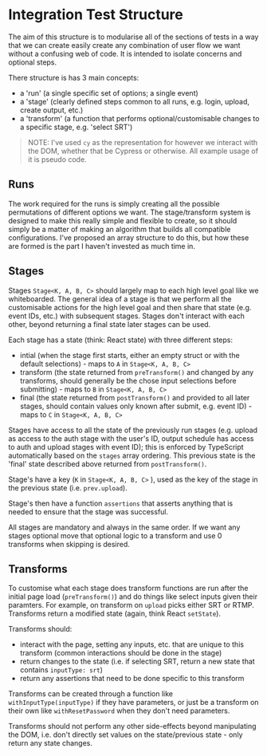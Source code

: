 # Integration Test Structure

The aim of this structure is to modularise all of the sections of tests in a way that we can create easily create any combination of user flow we want without a confusing web of code. It is intended to isolate concerns and optional steps.

There structure is has 3 main concepts:
- a 'run' (a single specific set of options; a single event)
- a 'stage' (clearly defined steps common to all runs, e.g. login, upload, create output, etc.)
- a 'transform' (a function that performs optional/customisable changes to a specific stage, e.g. 'select SRT')

> NOTE: I've used `cy` as the representation for however we interact with the DOM, whether that be Cypress or otherwise. All example usage of it is pseudo code.

## Runs
The work required for the runs is simply creating all the possible permutations of different options we want. The stage/transform system is designed to make this really simple and flexible to create, so it should simply be a matter of making an algorithm that builds all compatible configurations. I've proposed an array structure to do this, but how these are formed is the part I haven't invested as much time in.

## Stages
Stages `Stage<K, A, B, C>` should largely map to each high level goal like we whiteboarded. The general idea of a stage is that we perform all the customisable actions for the high level goal and then share that state (e.g. event IDs, etc.) with subsequent stages. Stages don't interact with each other, beyond returning a final state later stages can be used.

Each stage has a state (think: React state) with three different steps:
- intial (when the stage first starts, either an empty struct or with the default selections) - maps to `A` in `Stage<K, A, B, C>` 
- transform (the state returned from `preTransform()` and changed by any transforms, should generally be the chose input selections before submitting) - maps to `B` in `Stage<K, A, B, C>` 
- final (the state returned from `postTransform()` and provided to all later stages, should contain values only known after submit, e.g. event ID) - maps to `C` in `Stage<K, A, B, C>` 

Stages have access to all the state of the previously run stages (e.g. upload as access to the auth stage with the user's ID, output schedule has access to auth and upload stages with event ID); this is enforced by TypeScript automatically based on the `stages` array ordering. This previous state is the 'final' state described above returned from `postTransform()`.

Stage's have a key (`K` in `Stage<K, A, B, C>` ), used as the key of the stage in the previous state (i.e. `prev.upload`).

Stage's then have a function `assertions` that asserts anything that is needed to ensure that the stage was successful.

All stages are mandatory and always in the same order. If we want any stages optional move that optional logic to a transform and use 0 transforms when skipping is desired.

## Transforms
To customise what each stage does transform functions are run after the initial page load (`preTransform()`) and do things like select inputs given their paramters. For example, on transform on `upload` picks either SRT or RTMP. Transforms return a modified state (again, think React `setState`).

Transforms should:
- interact with the page, setting any inputs, etc. that are unique to this transform (common interactions should be done in the stage)
- return changes to the state (i.e. if selecting SRT, return a new state that contains `inputType: srt`)
- return any assertions that need to be done specific to this transform

Transforms can be created through a function like `withInputType(inputType)` if they have parameters, or just be a transform on their own like `withResetPassword` when they don't need parameters.

Transforms should not perform any other side-effects beyond manipulating the DOM, i.e. don't directly set values on the state/previous state - only return any state changes.